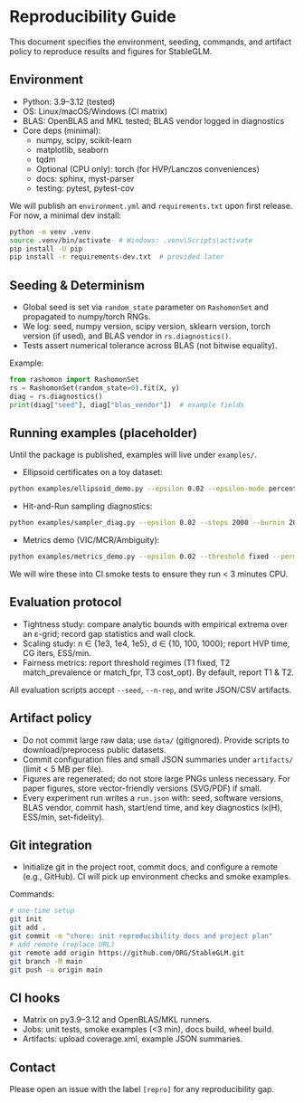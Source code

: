 # Reproducibility Guide

This document specifies the environment, seeding, commands, and artifact policy to reproduce results and figures for StableGLM.

## Environment

- Python: 3.9–3.12 (tested)
- OS: Linux/macOS/Windows (CI matrix)
- BLAS: OpenBLAS and MKL tested; BLAS vendor logged in diagnostics
- Core deps (minimal):
  - numpy, scipy, scikit-learn
  - matplotlib, seaborn
  - tqdm
  - Optional (CPU only): torch (for HVP/Lanczos conveniences)
  - docs: sphinx, myst-parser
  - testing: pytest, pytest-cov

We will publish an `environment.yml` and `requirements.txt` upon first release. For now, a minimal dev install:

```bash
python -m venv .venv
source .venv/bin/activate  # Windows: .venv\Scripts\activate
pip install -U pip
pip install -r requirements-dev.txt  # provided later
```

## Seeding & Determinism

- Global seed is set via `random_state` parameter on `RashomonSet` and propagated to numpy/torch RNGs.
- We log: seed, numpy version, scipy version, sklearn version, torch version (if used), and BLAS vendor in `rs.diagnostics()`.
- Tests assert numerical tolerance across BLAS (not bitwise equality).

Example:

```python
from rashomon import RashomonSet
rs = RashomonSet(random_state=0).fit(X, y)
diag = rs.diagnostics()
print(diag["seed"], diag["blas_vendor"])  # example fields
```

## Running examples (placeholder)

Until the package is published, examples will live under `examples/`.

- Ellipsoid certificates on a toy dataset:
```bash
python examples/ellipsoid_demo.py --epsilon 0.02 --epsilon-mode percent_loss --measure lr --seed 0
```

- Hit-and-Run sampling diagnostics:
```bash
python examples/sampler_diag.py --epsilon 0.02 --steps 2000 --burnin 200 --thin 5 --seed 0
```

- Metrics demo (VIC/MCR/Ambiguity):
```bash
python examples/metrics_demo.py --epsilon 0.02 --threshold fixed --perm iid --seed 0
```

We will wire these into CI smoke tests to ensure they run < 3 minutes CPU.

## Evaluation protocol

- Tightness study: compare analytic bounds with empirical extrema over an ε-grid; record gap statistics and wall clock.
- Scaling study: n ∈ {1e3, 1e4, 1e5}, d ∈ {10, 100, 1000}; report HVP time, CG iters, ESS/min.
- Fairness metrics: report threshold regimes (T1 fixed, T2 match_prevalence or match_fpr, T3 cost_opt). By default, report T1 & T2.

All evaluation scripts accept `--seed`, `--n-rep`, and write JSON/CSV artifacts.

## Artifact policy

- Do not commit large raw data; use `data/` (gitignored). Provide scripts to download/preprocess public datasets.
- Commit configuration files and small JSON summaries under `artifacts/` (limit < 5 MB per file).
- Figures are regenerated; do not store large PNGs unless necessary. For paper figures, store vector-friendly versions (SVG/PDF) if small.
- Every experiment run writes a `run.json` with: seed, software versions, BLAS vendor, commit hash, start/end time, and key diagnostics (κ(H), ESS/min, set-fidelity).

## Git integration

- Initialize git in the project root, commit docs, and configure a remote (e.g., GitHub). CI will pick up environment checks and smoke examples.

Commands:

```bash
# one-time setup
git init
git add .
git commit -m "chore: init reproducibility docs and project plan"
# add remote (replace URL)
git remote add origin https://github.com/ORG/StableGLM.git
git branch -M main
git push -u origin main
```

## CI hooks

- Matrix on py3.9–3.12 and OpenBLAS/MKL runners.
- Jobs: unit tests, smoke examples (<3 min), docs build, wheel build.
- Artifacts: upload coverage.xml, example JSON summaries.

## Contact

Please open an issue with the label `[repro]` for any reproducibility gap.
